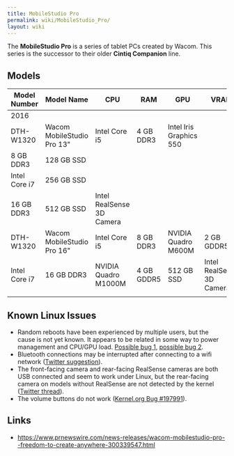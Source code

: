 ```yaml
---
title: MobileStudio Pro
permalink: wiki/MobileStudio_Pro/
layout: wiki
---
```


The **MobileStudio Pro** is a series of tablet PCs created by Wacom.
This series is the successor to their older **Cintiq Companion** line.

Models
------

| Model Number  | Model Name                 | CPU                       | RAM        | GPU                     | VRAM                      | Disk       | Other features |
|---------------|----------------------------|---------------------------|------------|-------------------------|---------------------------|------------|----------------|
| 2016          |                            |                           |            |                         |                           |            |                |
| DTH-W1320     | Wacom MobileStudio Pro 13" | Intel Core i5             | 4 GB DDR3  | Intel Iris Graphics 550 |                           | 64 GB SSD  |                |
| 8 GB DDR3     | 128 GB SSD                 |                           |            |                         |                           |            |                |
| Intel Core i7 | 256 GB SSD                 |                           |            |                         |                           |            |                |
| 16 GB DDR3    | 512 GB SSD                 | Intel RealSense 3D Camera |            |                         |                           |            |                |
| DTH-W1320     | Wacom MobileStudio Pro 16" | Intel Core i5             | 8 GB DDR3  | NVIDIA Quadro M600M     | 2 GB GDDR5                | 256 GB SSD |                |
| Intel Core i7 | 16 GB DDR3                 | NVIDIA Quadro M1000M      | 4 GB GDDR5 | 512 GB SSD              | Intel RealSense 3D Camera |            |                |
|               |                            |                           |            |                         |                           |            |                |

Known Linux Issues
------------------

-   Random reboots have been experienced by multiple users, but the
    cause is not yet known. It appears to be related in some way to
    power management and CPU/GPU load. [Possible bug
    1](https://bugs.launchpad.net/ubuntu/+source/linux/+bug/1535048),
    [possible bug 2](https://bugs.archlinux.org/task/53227).
-   Bluetooth connections may be interrupted after connecting to a wifi
    network ([Twitter
    suggestion](https://twitter.com/TysonTanX/status/933150431856832513)).
-   The front-facing camera and rear-facing RealSense cameras are both
    USB connected and seem to work under Linux, but the rear-facing
    camera on models without RealSense are not detected by the kernel
    ([Twitter
    thread](https://twitter.com/zemarmot/status/934560771924791296)).
-   The volume buttons do not work ([Kernel.org Bug
    \#197991](https://bugzilla.kernel.org/show_bug.cgi?id=197991)).

Links
-----

-   <https://www.prnewswire.com/news-releases/wacom-mobilestudio-pro--freedom-to-create-anywhere-300339547.html>
